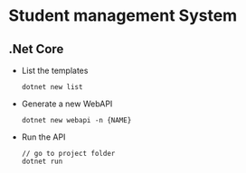 # Student management System

## .Net Core

- List the templates
    ```shell
    dotnet new list
    ```
- Generate a new WebAPI
    ```shell
    dotnet new webapi -n {NAME}
    ```
- Run the API
    ```shell
    // go to project folder
    dotnet run
    ```